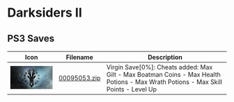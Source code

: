 # Darksiders II

## PS3 Saves

| Icon | Filename | Description |
|------|----------|-------------|
| ![Darksiders II](ICON0.PNG) | [00095053.zip](00095053.zip) | Virgin Save[0%]: Cheats added: Max Gilt - Max Boatman Coins - Max Health Potions - Max Wrath Potions - Max Skill Points - Level Up |
